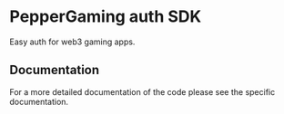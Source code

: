 # PepperGaming auth SDK

Easy auth for web3 gaming apps.

[//]: # (TODO insert here a nice pic)

## Documentation
For a more detailed documentation of the code please see the specific documentation.
